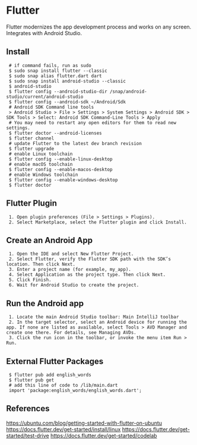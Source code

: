 Flutter
=====

Flutter modernizes the app development process and works on any screen. Integrates with Android Studio. 

Install
-------

     # if command fails, run as sudo
     $ sudo snap install flutter --classic
     $ sudo snap alias flutter.dart dart
     $ sudo snap install android-studio --classic
     $ android-studio
     $ flutter config --android-studio-dir /snap/android-studio/current/android-studio
     $ flutter config --android-sdk ~/Android/Sdk
     # Android SDK Command line tools
     > Android Studio > File > Settings > System Settings > Android SDK > SDK Tools > Select: Android SDK Command-Line Tools > Apply
     # You may need to restart any open editors for them to read new settings.
     $ flutter doctor --android-licenses
     $ flutter channel 
     # update Flutter to the latest dev branch revision
     $ flutter upgrade
     # enable Linux toolchain
     $ flutter config --enable-linux-desktop
     # enable macOS toolchain
     $ flutter config --enable-macos-desktop
     # enable Windows toolchain
     $ flutter config --enable-windows-desktop
     $ flutter doctor

Flutter Plugin
--------------

     1. Open plugin preferences (File > Settings > Plugins).
     2. Select Marketplace, select the Flutter plugin and click Install.

Create an Android App
---------------------

     1. Open the IDE and select New Flutter Project.
     2. Select Flutter, verify the Flutter SDK path with the SDK’s location. Then click Next.
     3. Enter a project name (for example, my_app).
     4. Select Application as the project type. Then click Next.
     5. Click Finish.
     6. Wait for Android Studio to create the project.

Run the Android app
-------------------

     1. Locate the main Android Studio toolbar: Main IntelliJ toolbar
     2. In the target selector, select an Android device for running the app. If none are listed as available, select Tools > AVD Manager and create one there. For details, see Managing AVDs.
     3. Click the run icon in the toolbar, or invoke the menu item Run > Run.

External Flutter Packages 
-------------------------

     $ flutter pub add english_words
     $ flutter pub get
     # add this line of code to /lib/main.dart
     import 'package:english_words/english_words.dart';

References
----------

  https://ubuntu.com/blog/getting-started-with-flutter-on-ubuntu
  https://docs.flutter.dev/get-started/install/linux
  https://docs.flutter.dev/get-started/test-drive
  https://docs.flutter.dev/get-started/codelab
